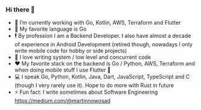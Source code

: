 ### Hi there 👋

- 🔭 I’m currently working with Go, Kotlin, AWS, Terraform and Flutter 
- 🌱 My favorite language is Go
- 🕴️ By profession I am a Backend Developer. I also have almost a decade of experience in Android Development (retired though, nowadays I only write mobile code for hobby or side projects)
- 👯 I love writing system / low level and concurrent code
- ❤️ My favorite stack on the backend is Go / Python, AWS, Terraform and when doing mobile stuff I use Flutter 💙
- 💻 I speak Go, Python, Kotlin, Java, Dart, JavaScript, TypeScript and C (though I very rarely use it). Hope to do more with Rust in future
- ⚡ Fun fact: I write sometimes about Software Engineering https://medium.com/@martinnowosad
